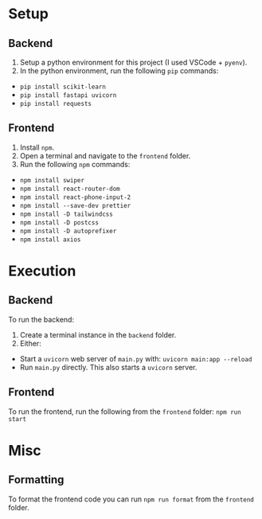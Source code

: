 # Setup
## Backend
1. Setup a python environment for this project (I used VSCode + `pyenv`).
2. In the python environment, run the following `pip` commands:
- `pip install scikit-learn`
- `pip install fastapi uvicorn`
- `pip install requests`
## Frontend
1. Install `npm`.
2. Open a terminal and navigate to the `frontend` folder.
3. Run the following `npm` commands:
- `npm install swiper`
- `npm install react-router-dom`
- `npm install react-phone-input-2`
- `npm install --save-dev prettier`
- `npm install -D tailwindcss`
- `npm install -D postcss`
- `npm install -D autoprefixer`
- `npm install axios`
# Execution
## Backend
To run the backend:
1. Create a terminal instance in the `backend` folder.
2. Either:
- Start a `uvicorn` web server of `main.py` with: `uvicorn main:app --reload`
- Run `main.py` directly. This also starts a `uvicorn` server.
## Frontend
To run the frontend, run the following from the `frontend` folder: `npm run start`
# Misc
## Formatting
To format the frontend code you can run `npm run format` from the `frontend` folder.